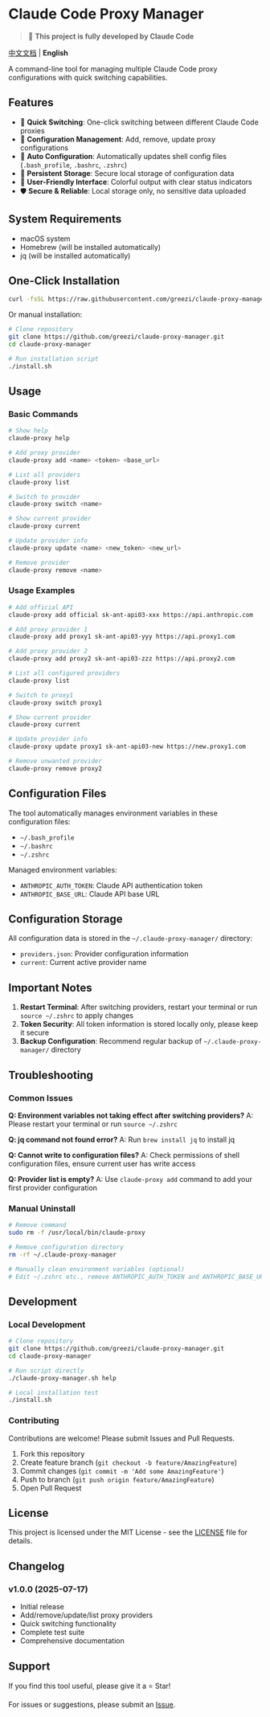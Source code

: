 # Claude Code Proxy Manager

> 🤖 **This project is fully developed by Claude Code**

[中文文档](README.md) | **English**

A command-line tool for managing multiple Claude Code proxy configurations with quick switching capabilities.

## Features

- 🚀 **Quick Switching**: One-click switching between different Claude Code proxies
- 📝 **Configuration Management**: Add, remove, update proxy configurations
- 🔧 **Auto Configuration**: Automatically updates shell config files (`.bash_profile`, `.bashrc`, `.zshrc`)
- 💾 **Persistent Storage**: Secure local storage of configuration data
- 🎨 **User-Friendly Interface**: Colorful output with clear status indicators
- 🛡️ **Secure & Reliable**: Local storage only, no sensitive data uploaded

## System Requirements

- macOS system
- Homebrew (will be installed automatically)
- jq (will be installed automatically)

## One-Click Installation

```bash
curl -fsSL https://raw.githubusercontent.com/greezi/claude-proxy-manager/main/install.sh | bash
```

Or manual installation:

```bash
# Clone repository
git clone https://github.com/greezi/claude-proxy-manager.git
cd claude-proxy-manager

# Run installation script
./install.sh
```

## Usage

### Basic Commands

```bash
# Show help
claude-proxy help

# Add proxy provider
claude-proxy add <name> <token> <base_url>

# List all providers
claude-proxy list

# Switch to provider
claude-proxy switch <name>

# Show current provider
claude-proxy current

# Update provider info
claude-proxy update <name> <new_token> <new_url>

# Remove provider
claude-proxy remove <name>
```

### Usage Examples

```bash
# Add official API
claude-proxy add official sk-ant-api03-xxx https://api.anthropic.com

# Add proxy provider 1
claude-proxy add proxy1 sk-ant-api03-yyy https://api.proxy1.com

# Add proxy provider 2  
claude-proxy add proxy2 sk-ant-api03-zzz https://api.proxy2.com

# List all configured providers
claude-proxy list

# Switch to proxy1
claude-proxy switch proxy1

# Show current provider
claude-proxy current

# Update provider info
claude-proxy update proxy1 sk-ant-api03-new https://new.proxy1.com

# Remove unwanted provider
claude-proxy remove proxy2
```

## Configuration Files

The tool automatically manages environment variables in these configuration files:

- `~/.bash_profile`
- `~/.bashrc` 
- `~/.zshrc`

Managed environment variables:
- `ANTHROPIC_AUTH_TOKEN`: Claude API authentication token
- `ANTHROPIC_BASE_URL`: Claude API base URL

## Configuration Storage

All configuration data is stored in the `~/.claude-proxy-manager/` directory:

- `providers.json`: Provider configuration information
- `current`: Current active provider name

## Important Notes

1. **Restart Terminal**: After switching providers, restart your terminal or run `source ~/.zshrc` to apply changes
2. **Token Security**: All token information is stored locally only, please keep it secure
3. **Backup Configuration**: Recommend regular backup of `~/.claude-proxy-manager/` directory

## Troubleshooting

### Common Issues

**Q: Environment variables not taking effect after switching providers?**
A: Please restart your terminal or run `source ~/.zshrc`

**Q: jq command not found error?**
A: Run `brew install jq` to install jq

**Q: Cannot write to configuration files?**
A: Check permissions of shell configuration files, ensure current user has write access

**Q: Provider list is empty?**
A: Use `claude-proxy add` command to add your first provider configuration

### Manual Uninstall

```bash
# Remove command
sudo rm -f /usr/local/bin/claude-proxy

# Remove configuration directory
rm -rf ~/.claude-proxy-manager

# Manually clean environment variables (optional)
# Edit ~/.zshrc etc., remove ANTHROPIC_AUTH_TOKEN and ANTHROPIC_BASE_URL related lines
```

## Development

### Local Development

```bash
# Clone repository
git clone https://github.com/greezi/claude-proxy-manager.git
cd claude-proxy-manager

# Run script directly
./claude-proxy-manager.sh help

# Local installation test
./install.sh
```

### Contributing

Contributions are welcome! Please submit Issues and Pull Requests.

1. Fork this repository
2. Create feature branch (`git checkout -b feature/AmazingFeature`)
3. Commit changes (`git commit -m 'Add some AmazingFeature'`)
4. Push to branch (`git push origin feature/AmazingFeature`)
5. Open Pull Request

## License

This project is licensed under the MIT License - see the [LICENSE](LICENSE) file for details.

## Changelog

### v1.0.0 (2025-07-17)
- Initial release
- Add/remove/update/list proxy providers
- Quick switching functionality
- Complete test suite
- Comprehensive documentation

## Support

If you find this tool useful, please give it a ⭐️ Star!

For issues or suggestions, please submit an [Issue](https://github.com/greezi/claude-proxy-manager/issues).